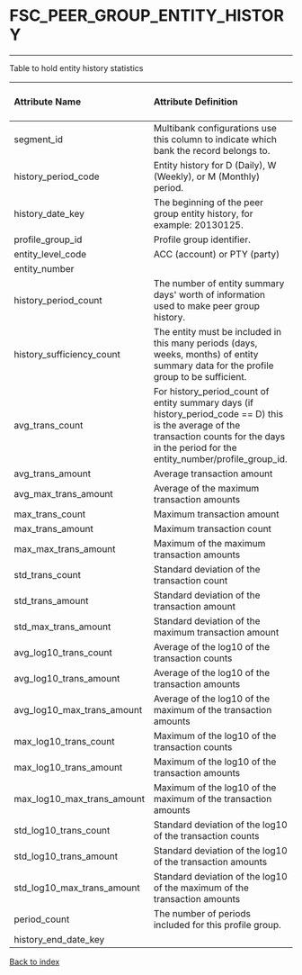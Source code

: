 # FSC_PEER_GROUP_ENTITY_HISTORY

---

Table to hold entity history statistics

| Attribute Name             | Attribute Definition                                                                                                                                                                           | Column Name                | Column Data Type   | Column Null Option   | Column Is PK   | Column Is FK   |
|:---------------------------|:-----------------------------------------------------------------------------------------------------------------------------------------------------------------------------------------------|:---------------------------|:-------------------|:---------------------|:---------------|:---------------|
| segment_id                 | Multibank configurations use this column to indicate which bank the record belongs to.                                                                                                         | segment_id                 | VARCHAR2(128)      | Not Null             | Yes            | No             |
| history_period_code        | Entity history for D (Daily), W (Weekly), or M (Monthly) period.                                                                                                                               | history_period_code        | CHAR(1)            | Not Null             | Yes            | No             |
| history_date_key           | The beginning of the peer group entity history, for example: 20130125.                                                                                                                         | history_begin_date_key     | NUMBER(8)          | Not Null             | Yes            | No             |
| profile_group_id           | Profile group identifier.                                                                                                                                                                      | profile_group_id           | VARCHAR2(50)       | Not Null             | No             | Yes            |
| entity_level_code          | ACC (account) or PTY (party)                                                                                                                                                                   | entity_level_code          | CHAR(3)            | Not Null             | Yes            | No             |
| entity_number              |                                                                                                                                                                                                | entity_number              | VARCHAR2(50)       | Not Null             | Yes            | No             |
| history_period_count       | The number of entity summary days' worth of information used to make peer group history.                                                                                                       | history_period_count       | NUMBER(5)          | Null                 | No             | No             |
| history_sufficiency_count  | The entity must be included in this many periods (days, weeks, months) of entity summary data for the profile group to be sufficient.                                                          | period_sufficiency_count   | NUMBER(5)          | Null                 | No             | No             |
| avg_trans_count            | For history_period_count of entity summary days (if history_period_code == D) this is the average of the transaction counts for the days in the period for the entity_number/profile_group_id. | avg_trans_count            | NUMBER(10)         | Null                 | No             | No             |
| avg_trans_amount           | Average transaction amount                                                                                                                                                                     | avg_trans_amount           | NUMBER(18,5)       | Null                 | No             | No             |
| avg_max_trans_amount       | Average of the maximum transaction amounts                                                                                                                                                     | avg_max_trans_amount       | NUMBER(18,5)       | Null                 | No             | No             |
| max_trans_count            | Maximum transaction amount                                                                                                                                                                     | max_trans_count            | NUMBER(10)         | Null                 | No             | No             |
| max_trans_amount           | Maximum transaction count                                                                                                                                                                      | max_trans_amount           | NUMBER(18,5)       | Null                 | No             | No             |
| max_max_trans_amount       | Maximum of the maximum transaction amounts                                                                                                                                                     | max_max_trans_amount       | NUMBER(18,5)       | Null                 | No             | No             |
| std_trans_count            | Standard deviation of the transaction count                                                                                                                                                    | std_trans_count            | NUMBER(10)         | Null                 | No             | No             |
| std_trans_amount           | Standard deviation of the transaction amount                                                                                                                                                   | std_trans_amount           | NUMBER(18,5)       | Null                 | No             | No             |
| std_max_trans_amount       | Standard deviation of the maximum transaction amount                                                                                                                                           | std_max_trans_amount       | NUMBER(18,5)       | Null                 | No             | No             |
| avg_log10_trans_count      | Average of the log10 of the transaction counts                                                                                                                                                 | avg_log10_trans_count      | NUMBER(12,10)      | Null                 | No             | No             |
| avg_log10_trans_amount     | Average of the log10 of the transaction amounts                                                                                                                                                | avg_log10_trans_amount     | NUMBER(12,10)      | Null                 | No             | No             |
| avg_log10_max_trans_amount | Average of the log10 of the maximum of the transaction amounts                                                                                                                                 | avg_log10_max_trans_amount | NUMBER(12,10)      | Null                 | No             | No             |
| max_log10_trans_count      | Maximum of the log10 of the transaction counts                                                                                                                                                 | max_log10_trans_count      | NUMBER(12,10)      | Null                 | No             | No             |
| max_log10_trans_amount     | Maximum of the log10 of the transaction amounts                                                                                                                                                | max_log10_trans_amount     | NUMBER(12,10)      | Null                 | No             | No             |
| max_log10_max_trans_amount | Maximum of the log10 of the maximum of the transaction amounts                                                                                                                                 | max_log10_max_trans_amount | NUMBER(12,10)      | Null                 | No             | No             |
| std_log10_trans_count      | Standard deviation of the log10 of the transaction counts                                                                                                                                      | std_log10_trans_count      | NUMBER(12,10)      | Null                 | No             | No             |
| std_log10_trans_amount     | Standard deviation of the log10 of the transaction amounts                                                                                                                                     | std_log10_trans_amount     | NUMBER(12,10)      | Null                 | No             | No             |
| std_log10_max_trans_amount | Standard deviation of the log10 of the maximum of the transaction amounts                                                                                                                      | std_log10_max_trans_amount | NUMBER(12,10)      | Null                 | No             | No             |
| period_count               | The number of periods included for this profile group.                                                                                                                                         | period_count               | NUMBER(5)          | Null                 | No             | No             |
| history_end_date_key       |                                                                                                                                                                                                | history_end_date_key       | NUMBER(8)          | Null                 | No             | No             |

[Back to index](./README.md)